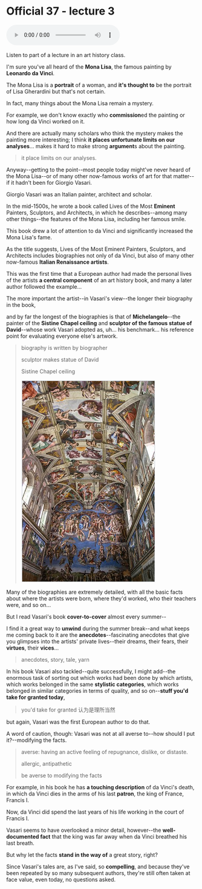 # Official 37 - lecture 3

<audio controls>
  <source src="../audio/Official 37 - lecture 3.mp3">
</audio><br>

Listen to part of a lecture in an art history class.

I'm sure you've all heard of the **Mona Lisa**, the famous painting by **Leonardo da Vinci**.

The Mona Lisa is a **portrait** of a woman, and **it's thought to** be the portrait of Lisa Gherardini but that's not certain.

In fact, many things about the Mona Lisa remain a mystery.

For example, we don't know exactly who **commission**ed the painting or how long da Vinci worked on it.

And there are actually many scholars who think the mystery makes the painting more interesting; I think **it places unfortunate limits on our analyses**... makes it hard to make strong **argument**s about the painting.

> it place limits on our analyses. 

Anyway--getting to the point--most people today might've never heard of the Mona Lisa--or of many other now-famous works of art for that matter--if it hadn't been for Giorgio Vasari.

Giorgio Vasari was an Italian painter, architect and scholar.

In the mid-1500s, he wrote a book called Lives of the Most **Eminent** Painters, Sculptors, and Architects, in which he describes--among many other things--the features of the Mona Lisa, including her famous smile.

This book drew a lot of attention to da Vinci and significantly increased the Mona Lisa's fame.

As the title suggests, Lives of the Most Eminent Painters, Sculptors, and Architects includes biographies not only of da Vinci, but also of many other now-famous **Italian Renaissance artists**.

This was the first time that a European author had made the personal lives of the artists **a central component** of an art history book, and many a later author followed the example...

The more important the artist--in Vasari's view--the longer their biography in the book,

and by far the longest of the biographies is that of **Michelangelo**--the painter of the **Sistine Chapel ceiling** and **sculptor of the famous statue of David**--whose work Vasari adopted as, uh... his benchmark... his reference point for evaluating everyone else's artwork.

> biography is written by biographer
>
> sculptor makes statue of David
>
> Sistine Chapel ceiling 
>
> ![image-20220613172841501](Official%2037%20-%20lecture%203.assets/image-20220613172841501.png)

Many of the biographies are extremely detailed, with all the basic facts about where the artists were born, where they'd worked, who their teachers were, and so on...

But I read Vasari's book **cover-to-cover** almost every summer--

I find it a great way to **unwind** during the summer break--and what keeps me coming back to it are the **anecdotes**--fascinating anecdotes that give you glimpses into the artists' private lives--their dreams, their fears, their **virtues**, their **vices**...

> anecdotes, story, tale, yarn 

In his book Vasari also tackled--quite successfully, I might add--the enormous task of sorting out which works had been done by which artists, which works belonged in the same **stylistic categories**, which works belonged in similar categories in terms of quality, and so on--**stuff you'd take for granted today**,

> you'd take for granted 认为是理所当然

but again, Vasari was the first European author to do that.

A word of caution, though: Vasari was not at all averse to--how should I put it?--modifying the facts.

> averse: having an active feeling of repugnance, dislike, or distaste. 
>
> allergic, antipathetic
>
> be averse to modifying the facts

For example, in his book he has **a touching description** of da Vinci's death, in which da Vinci dies in the arms of his last **patron**, the king of France, Francis I.

Now, da Vinci did spend the last years of his life working in the court of Francis I.

Vasari seems to have overlooked a minor detail, however--the **well-documented fact** that the king was far away when da Vinci breathed his last breath.

But why let the facts **stand in the way of** a great story, right?

Since Vasari's tales are, as I've said, so **compelling**, and because they've been repeated by so many subsequent authors, they're still often taken at face value, even today, no questions asked.